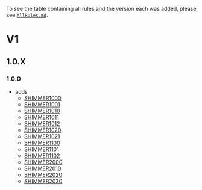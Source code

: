 To see the table containing all rules and the version each was added, please see [`AllRules.md`](./AllRules.md).

# V1
## 1.0.X
### 1.0.0
- adds
  - [SHIMMER1000](https://github.com/Bartleby2718/Shimmering.Analyzers/blob/main/docs/UsageRules/SHIMMER1000.md)
  - [SHIMMER1001](https://github.com/Bartleby2718/Shimmering.Analyzers/blob/main/docs/UsageRules/SHIMMER1001.md)
  - [SHIMMER1010](https://github.com/Bartleby2718/Shimmering.Analyzers/blob/main/docs/UsageRules/SHIMMER1010.md)
  - [SHIMMER1011](https://github.com/Bartleby2718/Shimmering.Analyzers/blob/main/docs/UsageRules/SHIMMER1011.md)
  - [SHIMMER1012](https://github.com/Bartleby2718/Shimmering.Analyzers/blob/main/docs/UsageRules/SHIMMER1012.md)
  - [SHIMMER1020](https://github.com/Bartleby2718/Shimmering.Analyzers/blob/main/docs/UsageRules/SHIMMER1020.md)
  - [SHIMMER1021](https://github.com/Bartleby2718/Shimmering.Analyzers/blob/main/docs/UsageRules/SHIMMER1021.md)
  - [SHIMMER1100](https://github.com/Bartleby2718/Shimmering.Analyzers/blob/main/docs/UsageRules/SHIMMER1100.md)
  - [SHIMMER1101](https://github.com/Bartleby2718/Shimmering.Analyzers/blob/main/docs/UsageRules/SHIMMER1101.md)
  - [SHIMMER1102](https://github.com/Bartleby2718/Shimmering.Analyzers/blob/main/docs/UsageRules/SHIMMER1102.md)
  - [SHIMMER2000](https://github.com/Bartleby2718/Shimmering.Analyzers/blob/main/docs/StyleRules/SHIMMER2000.md)
  - [SHIMMER2010](https://github.com/Bartleby2718/Shimmering.Analyzers/blob/main/docs/StyleRules/SHIMMER2010.md)
  - [SHIMMER2020](https://github.com/Bartleby2718/Shimmering.Analyzers/blob/main/docs/StyleRules/SHIMMER2020.md)
  - [SHIMMER2030](https://github.com/Bartleby2718/Shimmering.Analyzers/blob/main/docs/StyleRules/SHIMMER2030.md)
